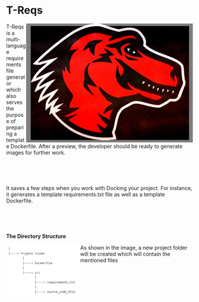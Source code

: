 # T-Reqs

<p><img src="images/treqsimg.jpg" width="450" align="right">T-Reqs is a multi-language requirements file generator which also serves the purpose of preparing a template Dockerfile.  After a preview, the developer should be ready to generate images for further work.</p>
<br>
<br>
<br>
          

<p>It saves a few steps when you work with Docking your project. For instance, it generates a template requirements.txt file as well as a template Dockerfile. </p>
<br>
<br>
<br>


<p><b> The Directory Structure </b></p>

<p><img src="images/dirstructimg.PNG" width="200" align="left"> As shown in the image, a new project folder will be created which will contain the mentioned files </p> 



          
         


